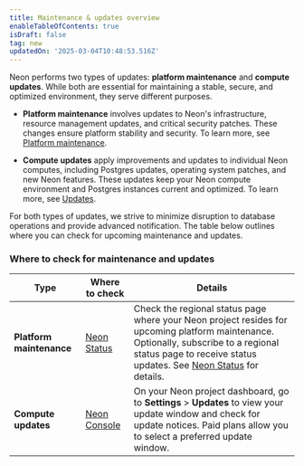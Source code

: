 ```yaml
---
title: Maintenance & updates overview
enableTableOfContents: true
isDraft: false
tag: new
updatedOn: '2025-03-04T10:48:53.516Z'
---
```


Neon performs two types of updates: **platform maintenance** and **compute updates**. While both are essential for maintaining a stable, secure, and optimized environment, they serve different purposes.

- **Platform maintenance** involves updates to Neon's infrastructure, resource management updates, and critical security patches. These changes ensure platform stability and security. To learn more, see [Platform maintenance](/docs/manage/platform-maintenance).

- **Compute updates** apply improvements and updates to individual Neon computes, including Postgres updates, operating system patches, and new Neon features. These updates keep your Neon compute environment and Postgres instances current and optimized. To learn more, see [Updates](/docs/manage/updates).

For both types of updates, we strive to minimize disruption to database operations and provide advanced notification. The table below outlines where you can check for upcoming maintenance and updates.

### Where to check for maintenance and updates

| Type | Where to check | Details |
|------|--------------|---------|
| **Platform maintenance** | [Neon Status](https://neonstatus.com/) | Check the regional status page where your Neon project resides for upcoming platform maintenance. Optionally, subscribe to a regional status page to receive status updates. See [Neon Status](/docs/introduction/status) for details. |
| **Compute updates** | [Neon Console](https://console.neon.tech/app/projects) | On your Neon project dashboard, go to **Settings** > **Updates** to view your update window and check for update notices. Paid plans allow you to select a preferred update window. |




